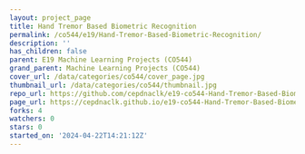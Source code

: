 ```yaml
---
layout: project_page
title: Hand Tremor Based Biometric Recognition
permalink: /co544/e19/Hand-Tremor-Based-Biometric-Recognition/
description: ''
has_children: false
parent: E19 Machine Learning Projects (CO544)
grand_parent: Machine Learning Projects (CO544)
cover_url: /data/categories/co544/cover_page.jpg
thumbnail_url: /data/categories/co544/thumbnail.jpg
repo_url: https://github.com/cepdnaclk/e19-co544-Hand-Tremor-Based-Biometric-Recognition
page_url: https://cepdnaclk.github.io/e19-co544-Hand-Tremor-Based-Biometric-Recognition
forks: 4
watchers: 0
stars: 0
started_on: '2024-04-22T14:21:12Z'
---
```


